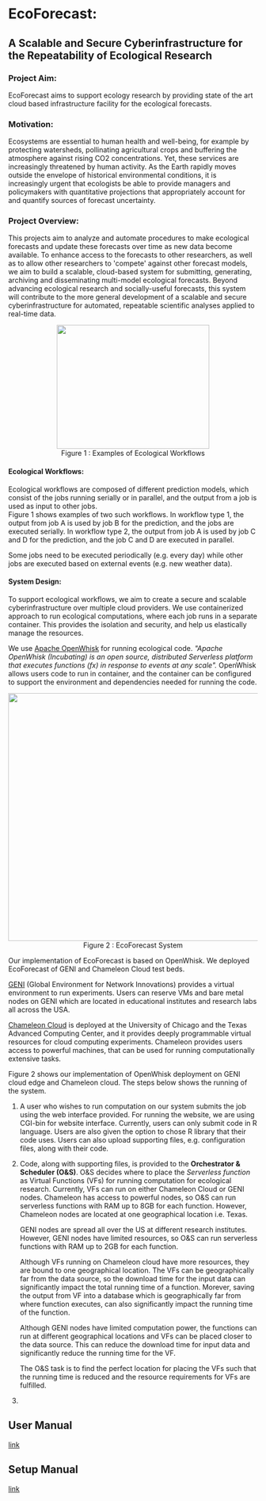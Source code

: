 # EcoForecast:
##  A Scalable and Secure Cyberinfrastructure for the Repeatability of Ecological Research

### Project Aim:
EcoForecast aims to support ecology research by providing state of the art cloud based infrastructure facility for the ecological forecasts.

### Motivation:
Ecosystems are essential to human health and well-being, for example by protecting watersheds, pollinating agricultural crops and buffering the atmosphere against rising CO2 concentrations. Yet, these services are increasingly threatened by human activity. As the Earth rapidly moves outside the envelope of historical environmental conditions, it is increasingly urgent that ecologists be able to provide managers and policymakers with quantitative projections that appropriately account for and quantify sources of forecast uncertainty.

### Project Overview:
This projects aim to analyze and automate procedures to make ecological forecasts and update these forecasts over time as new data become available. To enhance access to the forecasts to other researchers, as well as to allow other researchers to 'compete' against other forecast models, we aim to build a scalable, cloud-based system for submitting, generating, archiving and disseminating multi-model ecological forecasts. Beyond advancing ecological research and socially-useful forecasts, this system will contribute to the more general development of a scalable and secure cyberinfrastructure for automated, repeatable scientific analyses applied to real-time data.

<p align="center">
<img align=center src="https://github.com/akhtarnabeel/ecoforecastCS/raw/master/screenshots/workflows.jpg" width="307.5" height="250" />
  <br> 
  Figure 1 : Examples of Ecological Workflows
</p>

#### Ecological Workflows:

Ecological workflows are composed of different prediction models, which consist of the jobs running serially or in parallel, and the output from a job is used as input to other jobs.  
Figure 1 shows examples of two such workflows. In workflow type 1, the output from job A is used by job B for the prediction, and the jobs are executed serially. In workflow type 2, the output from job A is used by job C and D for the prediction, and the job C and D are executed in parallel. 

Some jobs need to be executed periodically (e.g. every day) while other jobs are executed based on external events (e.g. new weather data). 



#### System Design:
To support ecological workflows, we aim to create a secure and scalable cyberinfrastructure over multiple cloud providers. We use containerized approach to run ecological computations, where each job runs in a separate container. This provides the isolation and security, and help us elastically manage the resources. 

We use [Apache OpenWhisk](https://openwhisk.apache.org) for running ecological code. *"Apache OpenWhisk (Incubating) is an open source, distributed Serverless platform that executes functions (fx) in response to events at any scale".* OpenWhisk allows users code to run in container, and the container can be configured to support the environment and dependencies needed for running the code. 

<p align="center">
<img align=center src="https://github.com/akhtarnabeel/ecoforecastCS/raw/master/screenshots/System.jpg" width="700" height="500" />
  <br> 
  Figure 2 : EcoForecast System 
</p>

Our implementation of EcoForecast is based on OpenWhisk. We deployed EcoForecast of GENI and Chameleon Cloud test beds. 

[GENI](http://www.geni.net) (Global Environment for Network Innovations) provides a virtual environment to run experiments. Users can reserve VMs and bare metal nodes on GENI which are located in educational institutes and research labs all across the USA. 

[Chameleon Cloud](https://www.chameleoncloud.org) is deployed at the University of Chicago and the Texas Advanced Computing Center, and it provides deeply programmable virtual resources for cloud computing experiments. Chameleon provides users access to powerful machines, that can be used for running computationally extensive tasks. 

Figure 2 shows our implementation of OpenWhisk deployment on GENI cloud edge and Chameleon cloud. 
The steps below shows the running of the system.

1. A user who wishes to run computation on our system submits the job using the web interface provided.  For running the website, we are using CGI-bin for website interface. Currently, users can only submit code in R language. Users are also given the option to chose R library that their code uses. Users can also upload supporting files, e.g. configuration files, along with their code. 


2. Code, along with supporting files, is provided to the **Orchestrator & Scheduler (O&S)**. O&S  decides where to place the *Serverless function* as Virtual Functions (VFs) for running computation for ecological research. 
Currently, VFs can run on either Chameleon Cloud or GENI nodes. 
Chameleon has access to powerful nodes, so O&S can run serverless functions with RAM up to 8GB for each function. However, Chameleon nodes are located at one geographical location i.e. Texas. 

    GENI nodes are spread all over the US at different research institutes. However, GENI nodes have limited resources, so O&S can run serverless functions with RAM up to 2GB for each function.

    Although VFs running on Chameleon cloud have more resources, they are bound to one geographical location. The VFs can be geographically far from the data source, so the download time for the input data can significantly impact the total running time of a function. Morever, saving the output from VF into a database which is geographically far from where function executes, can also significantly impact the running time of the function. 

    Although GENI nodes have limited computation power, the functions can run at different geographical locations and VFs can be placed closer to the data source. This can reduce the download time for input data and significantly reduce the running time for the VF. 

    The O&S task is to find the perfect location for placing the VFs such that the running time is reduced and the resource requirements for VFs are fulfilled. 

3. 


## User Manual
  [link](/UserManual.md)
  
  
## Setup Manual
  [link](/SystemSetup.md)
